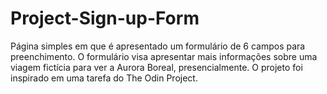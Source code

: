 # Project-Sign-up-Form

Página simples em que é apresentado um formulário de 6 campos para preenchimento. O formulário visa apresentar mais informações sobre uma viagem fictícia para ver a Aurora Boreal, presencialmente. O projeto foi inspirado em uma tarefa do The Odin Project. 